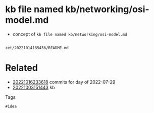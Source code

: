 # kb file named kb/networking/osi-model.md

- concept of `kb file named kb/networking/osi-model.md`

```
```

` zet/20221014185456/README.md `

# Related

- [20221016233618](/zet/20221016233618/README.md) commits for day of 2022-07-29
- [20221003151443](/zet/20221003151443/README.md) kb

Tags:

    #idea
